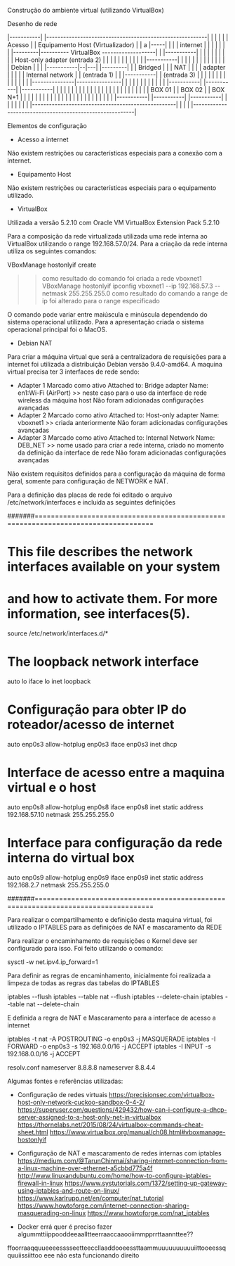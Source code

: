 Construção do ambiente virtual (utilizando VirtualBox)

Desenho de rede


|-----------|     |---------------------------------------------------------|
|           |     |                                                         |
|  Acesso   |     |    Equipamento Host (Virtualizador)                     |
|     a     |-----|            |                                            |
| internet  |     |            |                                            |
|           |     |  |---------|---------- VirtualBox -------------------|  |
|-----------|     |  |         |                                         |  |
      |           |  |         | Host-only adapter (entrada 2)           |  |
      |           |  |         |                                         |  |
      |           |  |   |-----------|                                   |  |
      |           |  |   |           |                                   |  |
      |           |  |   |  Debian   |                                   |  |
      |-----------|--|---|           |---------|                         |  |
   Bridged        |  |   |   NAT     |         |                         |  |
   adapter        |  |   |           |         |  Internal network       |  |
  (entrada 1)     |  |   |-----------|         |   (entrada 3)           |  |
                  |  |                         |                         |  |
                  |  |                         |                         |  |
                  |  |         |---------------|----------------|        |  |
                  |  |         |               |                |        |  |
                  |  |   |-----------|   |-----------|   |-----------|   |  |
                  |  |   |           |   |           |   |           |   |  |
                  |  |   |           |   |           |   |           |   |  |
                  |  |   |   BOX 01  |   |   BOX 02  |   |  BOX N+1  |   |  |
                  |  |   |           |   |           |   |           |   |  |
                  |  |   |           |   |           |   |           |   |  |
                  |  |   |-----------|   |-----------|   |-----------|   |  |
                  |  |                                                   |  |
                  |  |---------------------------------------------------|  |
                  |                                                         |
                  |---------------------------------------------------------|


Elementos de configuração

- Acesso a internet

Não existem restrições ou características especiais para a conexão com a internet.

- Equipamento Host

Não existem restrições ou características especiais para o equipamento utilizado.

- VirtualBox

Utilizada a versão 5.2.10 com Oracle VM VirtualBox Extension Pack 5.2.10

Para a composição da rede virtualizada utilizada uma rede interna ao VirtualBox utilizando o range ﻿192.168.57.0/24.
Para a criação da rede interna utiliza os seguintes comandos:

VBoxManage hostonlyif create
   >> como resultado do comando foi criada a rede vboxnet1
VBoxManage hostonlyif ipconfig vboxnet1 --ip ﻿192.168.57.3 --netmask 255.255.255.0
   >> como resultado do comando a range de ip foi alterado para o range especificado

O comando pode variar entre maiúscula e minúscula dependendo do sistema operacional utilizado. Para a apresentação criada o sistema operacional principal foi o MacOS.

- Debian NAT

Para criar a máquina virtual que será a centralizadora de requisições para a internet foi utilizada a distribuição Debian versão 9.4.0-amd64.
A maquina virtual precisa ter 3 interfaces de rede sendo:
   * Adapter 1
     Marcado como ativo
     Attached to: Bridge adapter
     Name: en1:Wi-Fi (AirPort) >> neste caso para o uso da interface de rede wireless da máquina host
     Não foram adicionadas configurações avançadas
   * Adapter 2
     Marcado como ativo
     Attached to: Host-only adapter
     Name: vboxnet1 >> criada anteriormente
     Não foram adicionadas configurações avançadas
   * Adapter 3
     Marcado como ativo
     Attached to: Internal Network
     Name: DEB_NET >> nome usado para criar a rede interna, criado no momento da definição da interface de rede
     Não foram adicionadas configurações avançadas

Não existem requisitos definidos para a configuração da máquina de forma geral, somente para configuração de NETWORK e NAT.

Para a definição das placas de rede foi editado o arquivo /etc/network/interfaces e incluida as seguintes definições

#######===================================================================================
# This file describes the network interfaces available on your system
# and how to activate them. For more information, see interfaces(5).

source /etc/network/interfaces.d/*

# The loopback network interface
auto lo
iface lo inet loopback

# Configuração para obter IP do roteador/acesso de internet
auto enp0s3
allow-hotplug enp0s3
iface enp0s3 inet dhcp

# Interface de acesso entre a maquina virtual e o host
auto enp0s8
allow-hotplug enp0s8
iface enp0s8 inet static
      address 192.168.57.10
      netmask 255.255.255.0

# Interface para configuração da rede interna do virtual box
auto enp0s9
allow-hotplug enp0s9
iface enp0s9 inet static
      address 192.168.2.7
      netmask 255.255.255.0

#######===================================================================================

Para realizar o compartilhamento e definição desta maquina virtual, foi utilizado o IPTABLES para as definições de NAT e mascaramento da REDE

Para realizar o encaminhamento de requisições o Kernel deve ser configurado para isso. Foi feito utilizando o comando:

sysctl -w net.ipv4.ip_forward=1

Para definir as regras de encaminhamento, inicialmente foi realizada a limpeza de todas as regras das tabelas do IPTABLES

iptables --flush
iptables --table nat --flush
iptables --delete-chain
iptables --table nat --delete-chain

E definida a regra de NAT e Mascaramento para a interface de acesso a internet

iptables -t nat -A POSTROUTING -o enp0s3 -j MASQUERADE
iptables -I FORWARD -o enp0s3 -s 192.168.0.0/16 -j ACCEPT
iptables -I INPUT -s 192.168.0.0/16 -j ACCEPT



resolv.conf
nameserver 8.8.8.8
nameserver 8.8.4.4

Algumas fontes e referências utilizadas:
- Configuração de redes virtuais
https://precisionsec.com/virtualbox-host-only-network-cuckoo-sandbox-0-4-2/
https://superuser.com/questions/429432/how-can-i-configure-a-dhcp-server-assigned-to-a-host-only-net-in-virtualbox
https://thornelabs.net/2015/08/24/virtualbox-commands-cheat-sheet.html
https://www.virtualbox.org/manual/ch08.html#vboxmanage-hostonlyif

- Configuração de NAT e mascaramento de redes internas com iptables
https://medium.com/@TarunChinmai/sharing-internet-connection-from-a-linux-machine-over-ethernet-a5cbbd775a4f
http://www.linuxandubuntu.com/home/how-to-configure-iptables-firewall-in-linux
https://www.systutorials.com/1372/setting-up-gateway-using-iptables-and-route-on-linux/
https://www.karlrupp.net/en/computer/nat_tutorial
https://www.howtoforge.com/internet-connection-sharing-masquerading-on-linux
https://www.howtoforge.com/nat_iptables

- Docker
errá quer é preciso fazer algummttiippooddeeaalltteerraaccaaooiimmpprrttaannttee??

ffoorraaqquueeeesssseetteeccllaaddooeessttaammuuuuuuuuuuiittooeessqquuiissiittoo
eee
não esta funcionando direito
